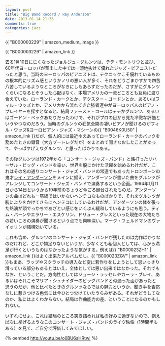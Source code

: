 ```yaml
---
layout: post
title: "Big Band Record / Ray Anderson"
date: 2013-01-14 21:36
comments: true
categories: jazz
---
```

{{ "B000003229" | amazon_medium_image }}

{{ "B000003229" | amazon_link }}

去る1月10日に亡くなった[ジョルジュ・グルンツ](http://en.wikipedia.org/wiki/George_Gruntz)は、テテ・モントリウと並び、60年代ヨーロッパが輩出した中では一頭地抜けて優れたジャズ・ピアニストだったと思う。当時のヨーロッパのピアニストは、テクニックこそ優れているものの根本的にリズム感というかノリの悪い人が多く、それをどうごまかすかで四苦八苦しているようなところがなきにしもあらずだったのだが、さすがにグルンツくらいになるとそうした心配はなく、本場アメリカの一流どころとも互角に渡り合えていた。ローランド・カークとか、デクスター・ゴードンとか、あるいはフィル・ウッズとか、アメリカから流れてきた強者連中がヨーロッパ人のピアノ・プレイヤーを探すとなると、結局ファースト・コールはテテかグルンツ、あるいはゴードン・ベックあたりだったわけで、それがプロの目から見た冷徹な評価というやつなのだろう。当時のグルンツの狂気全開の凄いピアノが聞けるのがフィル・ウッズ&amp;ヨーロピアン・ジャズ・マシーンの{{ "B0046K0U50" | amazon_link }}だが、個人的には最近ゆえあってローランド・カークのバックを務めたときの録音（大方ブートレグだが）をまとめて聞きなおしたことがあって、やっぱすげえなグルンツ、と思ったばかりである。

その後グルンツは1972年から「コンサート・ジャズ・バンド」と銘打ったリハーサル・ビッグ・バンドを率い、世界を股にかけた活躍を始めるわけだが、これはその名の通りコンサート・ジャズ・バンドの常連でもあったトロンボーンの鬼才[レイ・アンダーソン](http://en.wikipedia.org/wiki/Ray_Anderson_%28musician%29)をメインに据え、アンダーソンが書いた曲をグルンツがアレンジしてコンサート・ジャズ・バンドで演奏するという企画。1994年1月11日から14日というから19年前のちょうど今ごろ録音されたものだ。アンダーソンの曲はどれも一筋縄ではいかないヘンテコなものばかりで、それをグルンツが腕によりをかけてさらにヘンテコにしているわけだが、アンダーソンの体を張った熱演が頭でっかちであざとい感じをいくぶん緩和しているようにも思う。ティム・バーンやエラリー・エスケリン、ドリュー・グレスといった現在の大物たちの若いころの演奏が聞けるという点でも興味深い。マーク・フェルドマンのヴァイオリンが結構効いている。

これも含め、グルンツのコンサート・ジャズ・バンドが残したのは力作ばかりなのだけれど、どこか物足りないというか、少なくとも私個人としては、心から満足が行くというものはなかったような気がする。例えば{{ "B000023ZH1" | amazon_link }}はよく出来たアルバムだし、{{ "B000023ZGV" | amazon_link }}もまあ、ラップやスクラッチの導入など変に若作りをしようとして思いっきり滑っている部分もあるとはいえ、全体としては悪い出来ではなかった。それでもなお、ということだ。方向性としてはジョージ・ラッセルやカーラ・ブレイ、あるいはそれこそマリア・シュナイダーのビッグバンドと似通った面があったと思うのだが、他と比べたときのグルンツならではの魅力というか、聞き手を否応なしに惹きつける色気には今ひとつ欠けていたうらみがある。それがどうしてなのか、私にはよくわからない。結局は作曲能力の差、ということになるのかもしれない。

いずれにせよ、これは結局のところ突き詰めれば私の好みに過ぎないので、例えば次に挙げるようなこのコンサート・ジャズ・バンドのライヴ映像（1時間半もある）を見て、ご自分で評価してみてほしい。

{% oembed http://youtu.be/o0BU6sHRtwI %}


